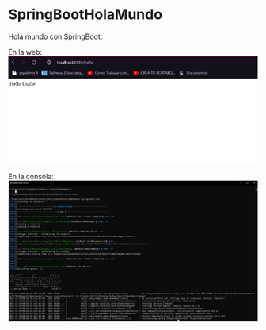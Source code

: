 # SpringBootHolaMundo

Hola mundo con SpringBoot:

En la web:
![](https://github.com/Fawkless/SpringBootHolaMundo/blob/main/Springboot2.PNG)

En la consola:
![](https://github.com/Fawkless/SpringBootHolaMundo/blob/main/Springboot1.PNG)
